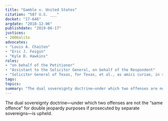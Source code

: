 ```yaml
---
title: "Gamble v. United States"
citation: "587 U.S. ___"
docket: "17-646"
argdate: "2018-12-06"
publishdate: "2019-06-17"
justices:
- 2006alito
advocates:
- "Louis A. Chaiten"
- "Eric J. Feigin"
- "Kyle D. Hawkins"
roles:
- "on behalf of the Petitioner"
- "Assistant to the Solicitor General, on behalf of the Respondent"
- "Solicitor General of Texas, for Texas, et al., as amici curiae, in support of affirmance"
tags:
topics:
summary: "The dual sovereignty doctrine—under which two offenses are not the “same offence” for double jeopardy purposes if prosecuted by separate sovereigns—is upheld."
---
```

The dual sovereignty doctrine—under which two offenses are not the “same offence” for double jeopardy purposes if prosecuted by separate sovereigns—is upheld.